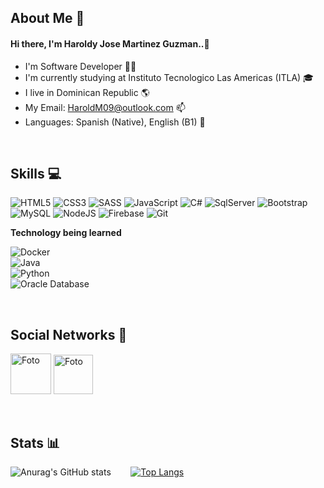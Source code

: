 ## About Me :bust_in_silhouette:

#### Hi there, I'm Haroldy Jose Martinez Guzman..👋

- I'm Software Developer 🧑‍💻
- I'm currently studying at Instituto Tecnologico Las Americas (ITLA) 🎓
- I live in Dominican Republic 🌎
- My Email: HaroldM09@outlook.com 📫
- Languages: Spanish (Native), English (B1) 💬

&nbsp;

## Skills :computer:

![HTML5](https://img.shields.io/badge/-HTML5-E34F26?style=for-the-badge&logo=html5&logoColor=white)
![CSS3](https://img.shields.io/badge/-CSS3-1572B6?style=for-the-badge&logo=css3&logoColor=white)
![SASS](https://img.shields.io/badge/Sass-CC6699?style=for-the-badge&logo=sass&logoColor=white)
![JavaScript](https://img.shields.io/badge/-JavaScript-yellow?style=for-the-badge&logo=javascript&logoColor=black)
![C#](https://img.shields.io/badge/-Csharp-563D7C?style=for-the-badge&logo=dotnet)
![SqlServer](https://img.shields.io/badge/-SQLServer-brown?style=for-the-badge&logo=databricks&logoColor=white)
![Bootstrap](https://img.shields.io/badge/-Bootstrap-563D7C?style=for-the-badge&logo=bootstrap&logoColor=white)
![MySQL](https://img.shields.io/badge/-MySQL-blue?style=for-the-badge&logo=mysql&logoColor=white)
![NodeJS](https://img.shields.io/badge/Node.js-43853D?style=for-the-badge&logo=node.js&logoColor=white)
![Firebase](https://img.shields.io/badge/Firebase-yellow?style=for-the-badge&logo=firebase&logoColor=brown)
![Git](https://img.shields.io/badge/-Git-red?style=for-the-badge&logo=git&logoColor=white)


**Technology being learned**
<br>

![Docker](https://img.shields.io/badge/Docker-blue?style=for-the-badge&logo=docker&logoColor=white) <br>
![Java](https://img.shields.io/badge/Java-brown?style=for-the-badge&logo=coffeescript&logoColor=blue) <br>
![Python](https://img.shields.io/badge/Python-green?style=for-the-badge&logo=python&logoColor=blue) <br>
![Oracle Database](https://img.shields.io/badge/Oracle_Databae-brown?style=for-the-badge&logo=databricks&logoColor=white)

&nbsp;

## Social Networks :iphone:

<a id="instagram" href="https://www.instagram.com/haroldymart/"><img width='65px' src="https://logos-world.net/wp-content/uploads/2020/06/Instagram-Logo-700x394.png" alt="Foto"></a>
<a id="telegram" target="_blank" href="https://t.me/haroldymart"><img width='63px' src="https://logos-world.net/wp-content/uploads/2021/03/Telegram-Logo.png" alt="Foto"></a> 


&nbsp;

## Stats :bar_chart:

![Anurag's GitHub stats](https://github-readme-stats.vercel.app/api?username=HaroldMart&show_icons=true&theme=radical)&nbsp; &nbsp; &nbsp; &nbsp; 
[![Top Langs](https://github-readme-stats.vercel.app/api/top-langs/?username=HaroldMart&layout=compact)](https://github.com/anuraghazra/github-readme-stats) 


<!---
HaroldMart/HaroldMart is a ✨ special ✨ repository because its `README.md` (this file) appears on your GitHub profile.
You can click the Preview link to take a look at your changes.
--->



